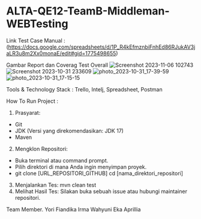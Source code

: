 # ALTA-QE12-TeamB-Middleman-WEBTesting #

Link Test Case Manual : (https://docs.google.com/spreadsheets/d/1P_R4kEfmznbiFnhEd86RJukAV3jaLR3u8m2Xx0monaE/edit#gid=1775498655)

Gambar Report dan Coverag Test Overall
![Screenshot 2023-11-06 102743](https://github.com/yorigustama/ALTA-QE12-TeamB-Middleman-WebTesting/assets/50369208/3eb43dd1-34ed-4589-a4af-1f50370fbfb6)
![Screenshot 2023-10-31 233609](https://github.com/yorigustama/ALTA-QE12-TeamB-Middleman-APITesting/assets/50369208/3087ccd7-1052-4462-8302-69464b9e85b0)
![photo_2023-10-31_17-39-59](https://github.com/yorigustama/ALTA-QE12-TeamB-Middleman-APITesting/assets/50369208/1c051a35-07a1-4693-bf9d-f52fbd285936)
![photo_2023-10-31_17-15-15](https://github.com/yorigustama/ALTA-QE12-TeamB-Middleman-APITesting/assets/50369208/5b46bc72-c9a6-440e-8157-3b72c3fdf663)




Tools & Technology Stack : Trello, Intelj, Spreadsheet, Postman 

How To Run Project :

1. Prasyarat:
* Git
* JDK (Versi yang direkomendasikan: JDK 17)
* Maven
2. Mengklon Repositori:
* Buka terminal atau command prompt.
* Pilih direktori di mana Anda ingin menyimpan proyek.
* git clone [URL_REPOSITORI_GITHUB] cd [nama_direktori_repositori]
3. Menjalankan Tes: mvn clean test
4. Melihat Hasil Tes: Silakan buka sebuah issue atau hubungi maintainer repositori.

Team Member.
Yori Fiandika
Irma Wahyuni
Eka Aprillia
